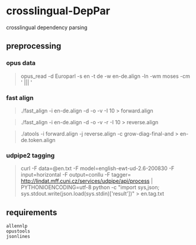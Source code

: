 # crosslingual-DepPar

crosslingual dependency parsing

## preprocessing

### opus data
> opus_read -d Europarl -s en -t de -w en-de.align -ln -wm moses -cm ' ||| '  

### fast align  
> ./fast_align -i en-de.align -d -o -v -I 10 > forward.align  
  
> ./fast_align -i en-de.align -d -o -v -r -I 10 > reverse.align  
  
> ./atools -i forward.align -j reverse.align -c grow-diag-final-and > en-de.token.align  

### udpipe2 tagging
> curl -F data=@en.txt -F model=english-ewt-ud-2.6-200830 -F input=horizontal -F output=conllu -F tagger= http://lindat.mff.cuni.cz/services/udpipe/api/process | PYTHONIOENCODING=utf-8 python -c "import sys,json; sys.stdout.write(json.load(sys.stdin)['result'])" > en.tag.txt  



## requirements
`allennlp`  
`opustools`  
`jsonlines`
